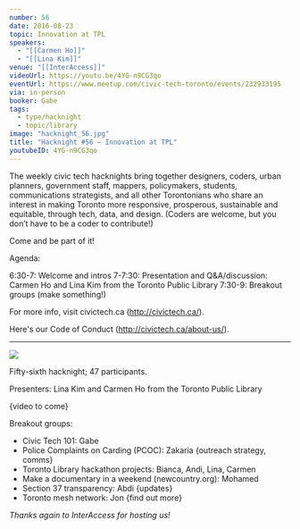 ```yaml
---
number: 56
date: 2016-08-23
topic: Innovation at TPL
speakers:
  - "[[Carmen Ho]]"
  - "[[Lina Kim]]"
venue: "[[InterAccess]]"
videoUrl: https://youtu.be/4YG-n9CG3qo
eventUrl: https://www.meetup.com/civic-tech-toronto/events/232933195
via: in-person
booker: Gabe
tags:
  - type/hacknight
  - topic/library
image: "hacknight_56.jpg"
title: "Hacknight #56 – Innovation at TPL"
youtubeID: 4YG-n9CG3qo
---
```


The weekly civic tech hacknights bring together designers, coders, urban planners, government staff, mappers, policymakers, students, communications strategists, and all other Torontonians who share an interest in making Toronto more responsive, prosperous, sustainable and equitable, through tech, data, and design. (Coders are welcome, but you don’t have to be a coder to contribute!)

Come and be part of it!

Agenda:

6:30-7: Welcome and intros
7-7:30: Presentation and Q&A/discussion: Carmen Ho and Lina Kim from the Toronto Public Library
7:30-9: Breakout groups (make something!)

For more info, visit civictech.ca (http://civictech.ca/).

Here's our Code of Conduct (http://civictech.ca/about-us/).

---


![](https://mlydg0vejq30.i.optimole.com/w:800/h:450/q:mauto/f:best/https://civictech.ca/wp-content/uploads/2016/08/20160823_190620.jpg)

Fifty-sixth hacknight; 47 participants.

Presenters: Lina Kim and Carmen Ho from the Toronto Public Library

{video to come}

Breakout groups:
-   Civic Tech 101: Gabe
-   Police Complaints on Carding (PCOC): Zakaria {outreach strategy, comms}
-   Toronto Library hackathon projects: Bianca, Andi, Lina, Carmen
-   Make a documentary in a weekend (newcountry.org): Mohamed
-   Section 37 transparency: Abdi {updates}
-   Toronto mesh network: Jon {find out more}

*Thanks again to InterAccess for hosting us!*